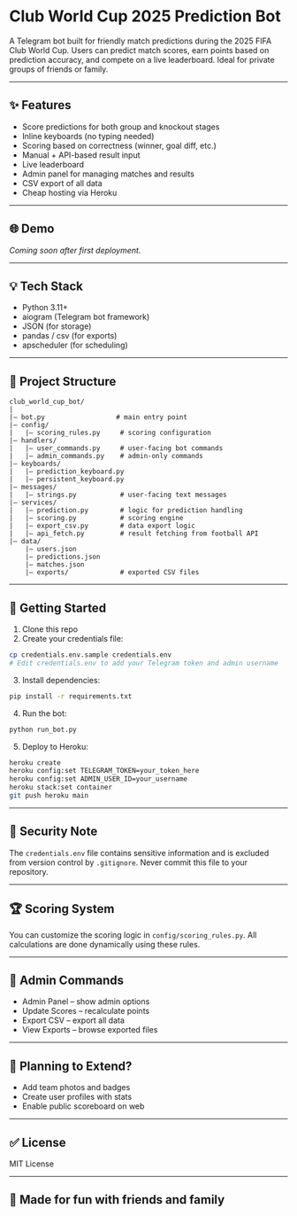 # Club World Cup 2025 Prediction Bot

A Telegram bot built for friendly match predictions during the 2025 FIFA Club World Cup. Users can predict match scores, earn points based on prediction accuracy, and compete on a live leaderboard. Ideal for private groups of friends or family.

---

## ✨ Features
- Score predictions for both group and knockout stages
- Inline keyboards (no typing needed)
- Scoring based on correctness (winner, goal diff, etc.)
- Manual + API-based result input
- Live leaderboard
- Admin panel for managing matches and results
- CSV export of all data
- Cheap hosting via Heroku

---

## 🌐 Demo
*Coming soon after first deployment.*

---

## 💡 Tech Stack
- Python 3.11+
- aiogram (Telegram bot framework)
- JSON (for storage)
- pandas / csv (for exports)
- apscheduler (for scheduling)

---

## 📂 Project Structure
```
club_world_cup_bot/
|
|— bot.py                  # main entry point
|— config/
|   |— scoring_rules.py     # scoring configuration
|— handlers/
|   |— user_commands.py     # user-facing bot commands
|   |— admin_commands.py    # admin-only commands
|— keyboards/
|   |— prediction_keyboard.py
|   |— persistent_keyboard.py
|— messages/
|   |— strings.py           # user-facing text messages
|— services/
|   |— prediction.py        # logic for prediction handling
|   |— scoring.py           # scoring engine
|   |— export_csv.py        # data export logic
|   |— api_fetch.py         # result fetching from football API
|— data/
    |— users.json
    |— predictions.json
    |— matches.json
    |— exports/             # exported CSV files
```

---

## 🚀 Getting Started
1. Clone this repo
2. Create your credentials file:
```bash
cp credentials.env.sample credentials.env
# Edit credentials.env to add your Telegram token and admin username
```
3. Install dependencies:
```bash
pip install -r requirements.txt
```
4. Run the bot:
```bash
python run_bot.py
```
5. Deploy to Heroku:
```bash
heroku create
heroku config:set TELEGRAM_TOKEN=your_token_here
heroku config:set ADMIN_USER_ID=your_username
heroku stack:set container
git push heroku main
```

---

## 🔐 Security Note
The `credentials.env` file contains sensitive information and is excluded from version control by `.gitignore`. Never commit this file to your repository.

---

## 🏆 Scoring System
You can customize the scoring logic in `config/scoring_rules.py`. All calculations are done dynamically using these rules.

---

## 🔐 Admin Commands
- Admin Panel – show admin options
- Update Scores – recalculate points
- Export CSV – export all data
- View Exports – browse exported files

---

## 📅 Planning to Extend?
- Add team photos and badges
- Create user profiles with stats
- Enable public scoreboard on web

---

## ✅ License
MIT License

---

## 🙌 Made for fun with friends and family 